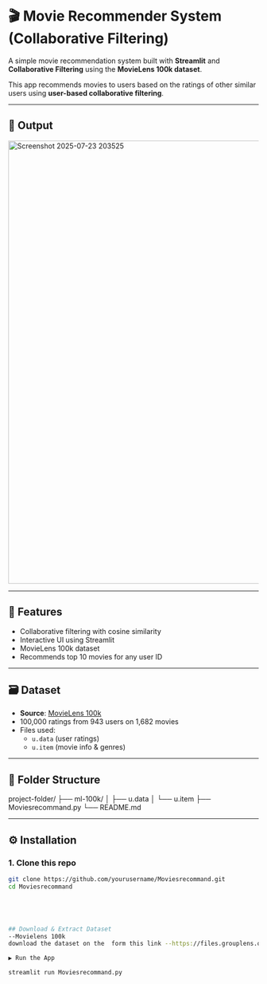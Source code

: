 # 🎬 Movie Recommender System (Collaborative Filtering)

A simple movie recommendation system built with **Streamlit** and **Collaborative Filtering** using the **MovieLens 100k dataset**.

This app recommends movies to users based on the ratings of other similar users using **user-based collaborative filtering**.

---

## 📸 Output


<img width="1014" height="889" alt="Screenshot 2025-07-23 203525" src="https://github.com/user-attachments/assets/dd0795af-5920-4f71-b098-ac3d22c4d8d4" />


 <!-- Optional -->

---

## 🚀 Features

- Collaborative filtering with cosine similarity
- Interactive UI using Streamlit
- MovieLens 100k dataset
- Recommends top 10 movies for any user ID

---

## 🗃️ Dataset

- **Source**: [MovieLens 100k](https://grouplens.org/datasets/movielens/100k/)
- 100,000 ratings from 943 users on 1,682 movies
- Files used:
  - `u.data` (user ratings)
  - `u.item` (movie info & genres)

---

## 📁 Folder Structure
project-folder/
├── ml-100k/
│ ├── u.data
│ └── u.item
├── Moviesrecommand.py
└── README.md



---

## ⚙️ Installation

### 1. Clone this repo

```bash
git clone https://github.com/yourusername/Moviesrecommand.git
cd Moviesrecommand





## Download & Extract Dataset
--Movielens 100k 
download the dataset on the  form this link --https://files.grouplens.org/datasets/movielens/ml-100k.zip--

▶️ Run the App

streamlit run Moviesrecommand.py






